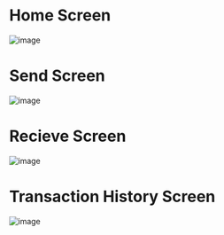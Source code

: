 # Home Screen
![image](https://github.com/sharmatarun392000/Blockchain-Projects/assets/83560354/dc6b1724-a0e7-4b20-a0b1-b8d3319bca4b)

# Send Screen
![image](https://github.com/sharmatarun392000/Blockchain-Projects/assets/83560354/415fc738-5fe5-4fed-ad94-eb0b8c37112b)

# Recieve Screen
![image](https://github.com/sharmatarun392000/Blockchain-Projects/assets/83560354/21ef9478-7121-4c33-b474-5eeaf7c49c36)

# Transaction History Screen
![image](https://github.com/sharmatarun392000/Blockchain-Projects/assets/83560354/d03b41ea-bec3-463b-bc25-7ea13e67546c)
